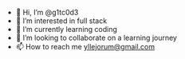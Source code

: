 - 👋 Hi, I’m @g1tc0d3
- 👀 I’m interested in full stack
- 🌱 I’m currently learning coding
- 💞️ I’m looking to collaborate on a learning journey
- 📫 How to reach me yllejorum@gmail.com

<!---
g1tc0d3/g1tc0d3 is a ✨ special ✨ repository because its `README.md` (this file) appears on your GitHub profile.
You can click the Preview link to take a look at your changes.
--->
